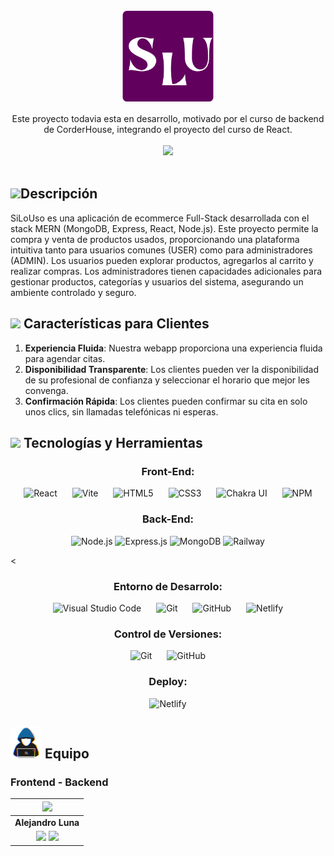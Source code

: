   <p align=center>
  <img src="./public/nlufavicon.svg" height="150">
  </p>

<div align=center>Este proyecto todavia esta en desarrollo, motivado por el curso de backend de CorderHouse, integrando el proyecto del curso de React.
</div>

<br>

<div align='center'>
  <a href="https://no-lo-uso-ecommerce.vercel.app/" target="_blank">
    <img  src="https://img.shields.io/badge/VER_DEMO-5A4FCF?style=for-the-badge&logo=vercel&logoColor=white"/>
  </a>
</div>

<br>

## <img src="https://media.giphy.com/media/qjqUcgIyRjsl2/giphy.gif" width="50"/><b>Descripción</b>

<div align=left>SiLoUso es una aplicación de ecommerce Full-Stack desarrollada con el stack MERN (MongoDB, Express, React, Node.js). Este proyecto permite la compra y venta de productos usados, proporcionando una plataforma intuitiva tanto para usuarios comunes (USER) como para administradores (ADMIN).
Los usuarios pueden explorar productos, agregarlos al carrito y realizar compras. Los administradores tienen capacidades adicionales para gestionar productos, categorías y usuarios del sistema, asegurando un ambiente controlado y seguro.
</div>

## <img src="https://media.giphy.com/media/iY8CRBdQXODJSCERIr/giphy.gif" width="50"><b> Características para Clientes</b>

1. **Experiencia Fluida**: Nuestra webapp proporciona una experiencia fluida para agendar citas.
2. **Disponibilidad Transparente**: Los clientes pueden ver la disponibilidad de su profesional de confianza y seleccionar el horario que mejor les convenga.
3. **Confirmación Rápida**: Los clientes pueden confirmar su cita en solo unos clics, sin llamadas telefónicas ni esperas.

## <img src="https://media2.giphy.com/media/QssGEmpkyEOhBCb7e1/giphy.gif?cid=ecf05e47a0n3gi1bfqntqmob8g9aid1oyj2wr3ds3mg700bl&rid=giphy.gif" width ="30"><b> Tecnologías y Herramientas </b>

<h3 align="center"><strong>Front-End:</strong></h3>

<div align="center">
  <img src="https://img.shields.io/badge/react-%2320232a.svg?style=for-the-badge&logo=react&logoColor=%2361DAFB" alt="React" style="margin: 0 10px;">
  <img src="https://img.shields.io/badge/vite-%23646CFF.svg?style=for-the-badge&logo=vite&logoColor=white" alt="Vite" style="margin: 0 10px;">

  <img src="https://img.shields.io/badge/html5-%23E34F26.svg?style=for-the-badge&logo=html5&logoColor=white" alt="HTML5" style="margin: 0 10px;">
  <img src="https://img.shields.io/badge/css3-%231572B6.svg?style=for-the-badge&logo=css3&logoColor=white" alt="CSS3" style="margin: 0 10px;">
  <img src="https://img.shields.io/badge/material-ui-%234ED1C5.svg?style=for-the-badge&logo=chakraui&logoColor=white" alt="Chakra UI" style="margin: 0 10px;">
  <img src="https://img.shields.io/badge/NPM-%23CB3837.svg?style=for-the-badge&logo=npm&logoColor=white" alt="NPM" style="margin: 0 10px;">

</div>

<h3 align="center"><strong>Back-End:</strong></h3>

<div align="center">

<img src='https://img.shields.io/badge/node.js-43853D?style=for-the-badge&logo=node.js&logoColor=white' alt='Node.js'>
<img src='https://img.shields.io/badge/express.js-%23404d59.svg?style=for-the-badge&logo=express&logoColor=%2361DAFB' alt='Express.js'>
<img src='https://img.shields.io/badge/mongodb-%234ea94b.svg?style=for-the-badge&logo=mongodb&logoColor=white' alt='MongoDB'>
<img src='https://img.shields.io/badge/railway-%230062DF.svg?style=for-the-badge&logo=railway&logoColor=white' alt='Railway'>

</div>

<

<h3 align="center"><strong>Entorno de Desarrolo:</strong></h3>

<div align="center">
  <img src="https://img.shields.io/badge/Visual%20Studio%20Code-0078d7.svg?style=for-the-badge&logo=visual-studio-code&logoColor=white" alt="Visual Studio Code" style="margin: 0 10px;">
  <img src="https://img.shields.io/badge/git-%23F05033.svg?style=for-the-badge&logo=git&logoColor=white" alt="Git" style="margin: 0 10px;">
  <img src="https://img.shields.io/badge/github-%23121011.svg?style=for-the-badge&logo=github&logoColor=white" alt="GitHub" style="margin: 0 10px;">
  <img src="https://img.shields.io/badge/vercel-%23000000.svg?style=for-the-badge&logo=vercel&logoColor=white" alt="Netlify" style="margin: 0 10px;">
</div>

<h3 align="center"><strong>Control de Versiones:</strong></h3>

<div align="center">
  <img src="https://img.shields.io/badge/git-%23F05033.svg?style=for-the-badge&logo=git&logoColor=white" alt="Git" style="margin: 0 10px;">
  <img src="https://img.shields.io/badge/github-%23121011.svg?style=for-the-badge&logo=github&logoColor=white" alt="GitHub" style="margin: 0 10px;">
</div>

<h3 align="center"><strong>Deploy:</strong></h3>

<div align="center">
  <img src="https://img.shields.io/badge/vercel-%23000000.svg?style=for-the-badge&logo=vercel&logoColor=white" alt="Netlify" style="margin: 0 10px;">
</div>



## <img src = "https://github.com/0xAbdulKhalid/0xAbdulKhalid/raw/main/assets/mdImages/about_me.gif" width = 50px><b> Equipo</b>



### **Frontend - Backend**

|                                                                                                                                <img src="https://ca.slack-edge.com/T02KS88FB0E-U060HCTGTA9-e901b2129069-512" width=80>                                                                                                                                 |
| :----------------------------------------------------------------------------------------------------------------------------------------------------------------------------------------------------------------------------------------------------------------------------------------------------------------------------------------------------: |
|                                                                                                                                                                   **Alejandro Luna**                                                                                                                                                                   |
| <a href="https://github.com/AlejandroLunaDev"><img src="https://img.shields.io/badge/github-%23121011.svg?&style=for-the-badge&logo=github&logoColor=white"/></a> <a href="https://www.linkedin.com/in/alejandro-luna-dev/"><img src="https://img.shields.io/badge/linkedin%20-%230077B5.svg?&style=for-the-badge&logo=linkedin&logoColor=white"/></a> |



